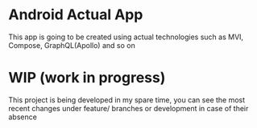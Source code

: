 Android Actual App
================================
This app is going to be created using actual technologies such as MVI, Compose, GraphQL(Apollo) and so on


WIP (work in progress)
================================
This project is being developed in my spare time, you can see the most recent changes under feature/ branches or development in case of their absence
